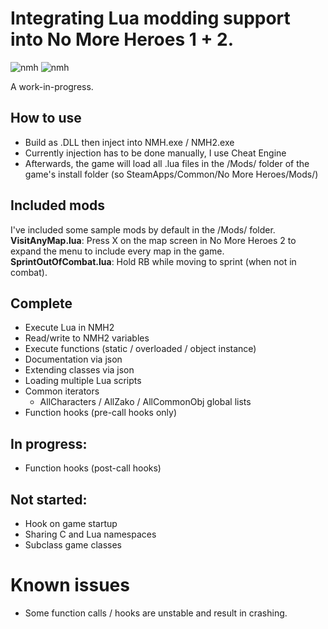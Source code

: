 # Integrating Lua modding support into No More Heroes 1 + 2.

![nmh](https://user-images.githubusercontent.com/42222519/124508418-2ba37200-ddd0-11eb-9fb5-204542c6d18c.gif)
![nmh](https://user-images.githubusercontent.com/42222519/124152059-78671000-da93-11eb-81ec-78e49c51a886.gif)

A work-in-progress.

## How to use
* Build as .DLL then inject into NMH.exe / NMH2.exe
* Currently injection has to be done manually, I use Cheat Engine
* Afterwards, the game will load all .lua files in the /Mods/ folder of the game's install folder (so SteamApps/Common/No More Heroes/Mods/)

## Included mods
I've included some sample mods by default in the /Mods/ folder.
**VisitAnyMap.lua**: Press X on the map screen in No More Heroes 2 to expand the menu to include every map in the game.
**SprintOutOfCombat.lua**: Hold RB while moving to sprint (when not in combat).

## Complete
* Execute Lua in NMH2
* Read/write to NMH2 variables
* Execute functions (static / overloaded / object instance)
* Documentation via json
* Extending classes via json
* Loading multiple Lua scripts
* Common iterators
  * AllCharacters / AllZako / AllCommonObj global lists
* Function hooks (pre-call hooks only)

## In progress:
* Function hooks (post-call hooks)

## Not started:
* Hook on game startup
* Sharing C and Lua namespaces
* Subclass game classes

# Known issues
* Some function calls / hooks are unstable and result in crashing.
